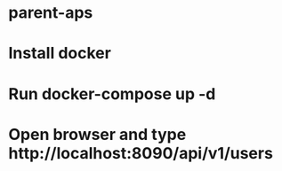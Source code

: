 # parent-aps
# Install docker
# Run docker-compose up -d
# Open browser and type http://localhost:8090/api/v1/users
